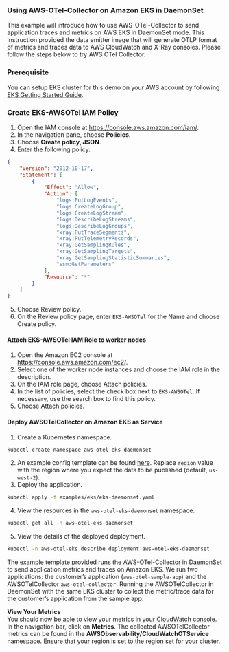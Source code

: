 ### Using AWS-OTel-Collector on Amazon EKS in DaemonSet

This example will introduce how to use AWS-OTel-Collector to send application traces and metrics on AWS EKS in DaemonSet mode. This instruction provided the data emitter image that will generate OTLP format of metrics and traces data to AWS CloudWatch and X-Ray consoles.  Please follow the steps below to try AWS OTel Collector.

### Prerequisite
You can setup EKS cluster for this demo on your AWS account by following [EKS Getting Started Guide](https://docs.aws.amazon.com/eks/latest/userguide/getting-started.html). 

### Create EKS-AWSOTel IAM Policy 
1. Open the IAM console at https://console.aws.amazon.com/iam/.
2. In the navigation pane, choose **Policies**.
3. Choose **Create policy, JSON**.
4. Enter the following policy:
```json
{
	"Version": "2012-10-17",
	"Statement": [
		{
			"Effect": "Allow",
			"Action": [
				"logs:PutLogEvents",
				"logs:CreateLogGroup",
				"logs:CreateLogStream",
				"logs:DescribeLogStreams",
				"logs:DescribeLogGroups",
				"xray:PutTraceSegments",
				"xray:PutTelemetryRecords",
				"xray:GetSamplingRules",
				"xray:GetSamplingTargets",
				"xray:GetSamplingStatisticSummaries",
				"ssm:GetParameters"
			],
			"Resource": "*"
		}
	]
}
```
5. Choose Review policy.
6. On the Review policy page, enter `EKS-AWSOTel` for the Name and choose Create policy.

#### Attach EKS-AWSOTel IAM Role to worker nodes
1. Open the Amazon EC2 console at https://console.aws.amazon.com/ec2/.
2. Select one of the worker node instances and choose the IAM role in the description.
3. On the IAM role page, choose Attach policies.
4. In the list of policies, select the check box next to `EKS-AWSOTel`. If necessary, use the search box to find this policy.
5. Choose Attach policies.

#### Deploy AWSOTelCollector on Amazon EKS as Service

1. Create a Kubernetes namespace.
```bash
kubectl create namespace aws-otel-eks-daemonset
```
2. An example config template can be found [here](../../examples/eks/eks-daemonset.yaml). Replace `region` value with the region where you expect the data to be published (default, `us-west-2`).
3. Deploy the application.
```bash
kubectl apply -f examples/eks/eks-daemonset.yaml
```
4. View the resources in the `aws-otel-eks-daemonset` namespace.
```bash
kubectl get all -n aws-otel-eks-daemonset
```
5. View the details of the deployed deployment.
```bash
kubectl -n aws-otel-eks describe deployment aws-otel-eks-daemonset
```

The example template provided runs the AWS-OTel-Collector in DaemonSet to send application metrics and traces on Amazon EKS. 
We run two applications: the customer’s application (`aws-otel-sample-app`) and the AWSOTelCollector `aws-otel-collector`. 
Running the AWSOTelCollector in DaemonSet with the same EKS cluster to collect the metric/trace data for the customer’s application from the sample app.

**View Your Metrics**  
You should now be able to view your metrics in your [CloudWatch console](https://console.aws.amazon.com/cloudwatch/). In the navigation bar, click on **Metrics**. The collected AWSOTelCollector metrics can be found in the **AWSObservability/CloudWatchOTService** namespace. Ensure that your region is set to the region set for your cluster.
